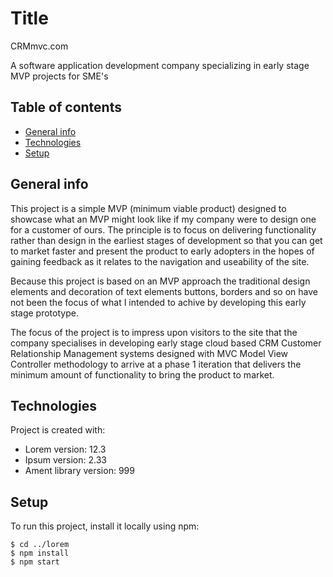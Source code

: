 # Title
CRMmvc.com

A software application development company specializing in early stage MVP projects for SME's


## Table of contents
* [General info](#general-info)
* [Technologies](#technologies)
* [Setup](#setup)

## General info
This project is a simple MVP (minimum viable product) designed to showcase what an MVP might look like if my company were to design one for a customer of ours. The principle is to focus on delivering functionality rather than design in the earliest stages of development so that you can get to market faster and present the product to early adopters in the hopes of gaining feedback as it relates to the navigation and useability of the site.

Because this project is based on an MVP approach the traditional design elements and decoration of text elements buttons, borders and so on have not been the focus of what I intended to achive by developing this early stage prototype.

The focus of the project is to impress upon visitors to the site that the company specialises in developing early stage cloud based CRM Customer Relationship Management systems designed with MVC Model View Controller methodology to arrive at a phase 1 iteration that delivers the minimum amount of functionality to bring the product to market.
	
## Technologies
Project is created with:
* Lorem version: 12.3
* Ipsum version: 2.33
* Ament library version: 999
	
## Setup
To run this project, install it locally using npm:

```
$ cd ../lorem
$ npm install
$ npm start
```